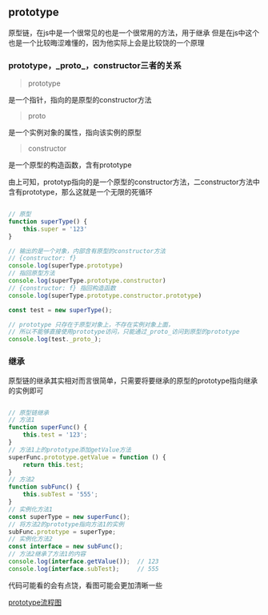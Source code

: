 ## prototype

原型链，在js中是一个很常见的也是一个很常用的方法，用于继承
但是在js中这个也是一个比较晦涩难懂的，因为他实际上会是比较饶的一个原理

### prototype，\_proto\_，constructor三者的关系

> prototype

是一个指针，指向的是原型的constructor方法

> proto

是一个实例对象的属性，指向该实例的原型

> constructor

是一个原型的构造函数，含有prototype

由上可知，prototyp指向的是一个原型的constructor方法，二constructor方法中含有prototype，那么这就是一个无限的死循环

``` javascript

// 原型
function superType() {
    this.super = '123'
}

// 输出的是一个对象，内部含有原型的constructor方法
// {constructor: f}
console.log(superType.prototype)
// 指回原型方法
console.log(superType.prototype.constructor)
// {constructor: f} 指回构造函数
console.log(superType.prototype.constructor.prototype)

const test = new superType();

// prototype 只存在于原型对象上，不存在实例对象上面，
// 所以不能够直接使用prototype访问，只能通过_proto_访问到原型的prototype
console.log(test._proto_);

```

### 继承

原型链的继承其实相对而言很简单，只需要将要继承的原型的prototype指向继承的实例即可

``` javascript

// 原型链继承
// 方法1
function superFunc() {
    this.test = '123';
}
// 方法1上的prototype添加getValue方法
superFunc.prototype.getValue = function () {
    return this.test;
}
// 方法2
function subFunc() {
    this.subTest = '555';
}
// 实例化方法1
const superType = new superFunc();
// 将方法2的prototype指向方法1的实例
subFunc.prototype = superType;
// 实例化方法2
const interface = new subFunc();
// 方法2继承了方法1的内容
console.log(interface.getValue());  // 123
console.log(interface.subTest);     // 555

```

代码可能看的会有点饶，看图可能会更加清晰一些

[prototype流程图](../public/image/3.png)
